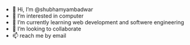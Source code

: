 - 👋 Hi, I’m @shubhamyambadwar
- 👀 I’m interested in computer 
- 🌱 I’m currently learning web development and softwere engineering
- 💞️ I’m looking to collaborate 
- 📫 reach me by email


<!---
shubhamyambadwar/shubhamyambadwar is a ✨ special ✨ repository because its `README.md` (this file) appears on your GitHub profile.
You can click the Preview link to take a look at your changes.
--->
